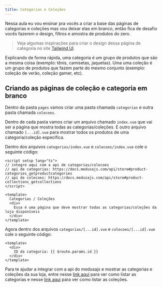 ```yaml
---
title: Categorias e Coleções
---
```


Nessa aula eu vou ensinar pra vocês a criar a base das páginas de categorias e coleções mas vou deixar elas em branco, então fica de desafio vocês fazerem o design, filtros e amostra de produtos do zero.

> Veja algumas inspirações para criar o design dessa página de categoria no site [Tailwind UI](https://tailwindui.com/components/ecommerce/page-examples/category-pages).

Explicando de forma rápida, uma categoria é um grupo de produtos que são a mesma coisa (exemplo: tênis, camisetas, jaquetas). Uma uma coleção é um grupo de produtos que fazem parte do mesmo conjunto (exemplo: coleção de verão, coleção gamer, etc).

## Criando as páginas de coleção e categoria em branco

Dentro da pasta `pages` vamos criar uma pasta chamada `categorias` e outra pasta chamada `colecoes`.

Dentro de cada pasta vamos criar um arquivo chamado `index.vue` que vai ser a página que mostra todas as categorias/coleções. E outro arquivo chamado `[...id].vue` para mostrar todos os produtos de uma categoria/coleção específica.

Dentro dos arquivos `categorias/index.vue` e `colecoes/index.vue` cole o seguinte código:

```vue
<script setup lang="ts">
// integre aqui com a api de categorias/colecoes
// api de categorias: https://docs.medusajs.com/api/store#product-categories_getproductcategories
// api de colecoes: https://docs.medusajs.com/api/store#product-collections_getcollections
</script>

<template>
  Categorias / Coleções
  <div>
    Essa é uma página que deve mostrar todas as categorias/coleções da loja disponíveis
  </div>
</template>
```

Agora dentro dos arquivos `categorias/[...id].vue` e `colecoes/[...id].vue` cole o seguinte código:

```vue
<template>
  <div>
    ID da categoria: {{ $route.params.id }}
  </div>
</template>
```

Para te ajudar a integrar com a api do medusajs e mostrar as categorias e coleções da sua loja, entre nesse [link aqui](https://docs.medusajs.com/api/store#product-categories_getproductcategories) para ver como listar as categorias e nesse [link aqui](https://docs.medusajs.com/api/store#product-collections_getcollections) para ver como listar as coleções.